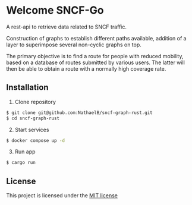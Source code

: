 # Welcome SNCF-Go

A rest-api to retrieve data related to SNCF traffic.

Construction of graphs to establish different paths available, addition of a layer to superimpose several non-cyclic graphs on top.

The primary objective is to find a route for people with reduced mobility, based on a database of routes submitted by various users. The latter will then be able to obtain a route with a normally high coverage rate.


## Installation

1. Clone repository
```bash
$ git clone git@github.com:NathaelB/sncf-graph-rust.git
$ cd sncf-graph-rust
```

2. Start services

```bash
$ docker compose up -d
```

3. Run app
```bash
$ cargo run
```

## License

This project is licensed under the [MIT license](https://github.com/nathaelb/sncf-graph-rust/blob/master/LICENSE)